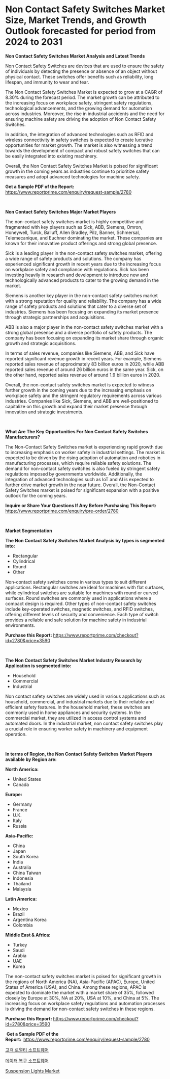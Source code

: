 <p><h1>Non Contact Safety Switches Market Size, Market Trends, and Growth Outlook forecasted for period from 2024 to 2031</h1></p><p><strong>Non Contact Safety Switches Market Analysis and Latest Trends</strong></p>
<p><p>Non Contact Safety Switches are devices that are used to ensure the safety of individuals by detecting the presence or absence of an object without physical contact. These switches offer benefits such as reliability, long lifespan, and immunity to wear and tear.</p><p>The Non Contact Safety Switches Market is expected to grow at a CAGR of 8.30% during the forecast period. The market growth can be attributed to the increasing focus on workplace safety, stringent safety regulations, technological advancements, and the growing demand for automation across industries. Moreover, the rise in industrial accidents and the need for ensuring machine safety are driving the adoption of Non Contact Safety Switches.</p><p>In addition, the integration of advanced technologies such as RFID and wireless connectivity in safety switches is expected to create lucrative opportunities for market growth. The market is also witnessing a trend towards the development of compact and robust safety switches that can be easily integrated into existing machinery.</p><p>Overall, the Non Contact Safety Switches Market is poised for significant growth in the coming years as industries continue to prioritize safety measures and adopt advanced technologies for machine safety.</p></p>
<p><strong>Get a Sample PDF of the Report:&nbsp;</strong> <a href="https://www.reportprime.com/enquiry/request-sample/2780">https://www.reportprime.com/enquiry/request-sample/2780</a></p>
<p>&nbsp;</p>
<p><strong>Non Contact Safety Switches Major Market Players</strong></p>
<p><p>The non-contact safety switches market is highly competitive and fragmented with key players such as Sick, ABB, Siemens, Omron, Honeywell, Turck, Balluff, Allen Bradley, Pilz, Banner, Schmersal, Telemecanique, and Euchner dominating the market. These companies are known for their innovative product offerings and strong global presence.</p><p>Sick is a leading player in the non-contact safety switches market, offering a wide range of safety products and solutions. The company has experienced significant growth in recent years due to the increasing focus on workplace safety and compliance with regulations. Sick has been investing heavily in research and development to introduce new and technologically advanced products to cater to the growing demand in the market.</p><p>Siemens is another key player in the non-contact safety switches market with a strong reputation for quality and reliability. The company has a wide range of safety products and solutions that cater to a diverse set of industries. Siemens has been focusing on expanding its market presence through strategic partnerships and acquisitions.</p><p>ABB is also a major player in the non-contact safety switches market with a strong global presence and a diverse portfolio of safety products. The company has been focusing on expanding its market share through organic growth and strategic acquisitions.</p><p>In terms of sales revenue, companies like Siemens, ABB, and Sick have reported significant revenue growth in recent years. For example, Siemens reported sales revenue of approximately 83 billion euros in 2020, while ABB reported sales revenue of around 26 billion euros in the same year. Sick, on the other hand, reported sales revenue of around 1.9 billion euros in 2020.</p><p>Overall, the non-contact safety switches market is expected to witness further growth in the coming years due to the increasing emphasis on workplace safety and the stringent regulatory requirements across various industries. Companies like Sick, Siemens, and ABB are well-positioned to capitalize on this growth and expand their market presence through innovation and strategic investments.</p></p>
<p>&nbsp;</p>
<p><strong>What Are The Key Opportunities For Non Contact Safety Switches Manufacturers?</strong></p>
<p><p>The Non-Contact Safety Switches market is experiencing rapid growth due to increasing emphasis on worker safety in industrial settings. The market is expected to be driven by the rising adoption of automation and robotics in manufacturing processes, which require reliable safety solutions. The demand for non-contact safety switches is also fueled by stringent safety regulations imposed by governments worldwide. Additionally, the integration of advanced technologies such as IoT and AI is expected to further drive market growth in the near future. Overall, the Non-Contact Safety Switches market is poised for significant expansion with a positive outlook for the coming years.</p></p>
<p><strong>Inquire or Share Your Questions If Any Before Purchasing This Report:</strong> <a href="https://www.reportprime.com/enquiry/pre-order/2780">https://www.reportprime.com/enquiry/pre-order/2780</a></p>
<p>&nbsp;</p>
<p><strong>Market Segmentation</strong></p>
<p><strong>The Non Contact Safety Switches Market Analysis by types is segmented into:</strong></p>
<p><ul><li>Rectangular</li><li>Cylindrical</li><li>Round</li><li>Other</li></ul></p>
<p><p>Non-contact safety switches come in various types to suit different applications. Rectangular switches are ideal for machines with flat surfaces, while cylindrical switches are suitable for machines with round or curved surfaces. Round switches are commonly used in applications where a compact design is required. Other types of non-contact safety switches include key-operated switches, magnetic switches, and RFID switches, offering different levels of security and convenience. Each type of switch provides a reliable and safe solution for machine safety in industrial environments.</p></p>
<p><strong>Purchase this Report:&nbsp;</strong><a href="https://www.reportprime.com/checkout?id=2780&price=3590">https://www.reportprime.com/checkout?id=2780&price=3590</a></p>
<p>&nbsp;</p>
<p><strong>The Non Contact Safety Switches Market Industry Research by Application is segmented into:</strong></p>
<p><ul><li>Household</li><li>Commercial</li><li>Industrial</li></ul></p>
<p><p>Non contact safety switches are widely used in various applications such as household, commercial, and industrial markets due to their reliable and efficient safety features. In the household market, these switches are commonly used in home appliances and security systems. In the commercial market, they are utilized in access control systems and automated doors. In the industrial market, non contact safety switches play a crucial role in ensuring worker safety in machinery and equipment operation.</p></p>
<p>&nbsp;</p>
<p><strong>In terms of Region, the Non Contact Safety Switches Market Players available by Region are:</strong></p>
<p>
    <p> <strong> North America: </strong>
        <ul>
            <li>United States</li>
            <li>Canada</li>
        </ul>
        </p> 
    <p> <strong> Europe: </strong>
        <ul>
            <li>Germany</li>
            <li>France</li>
            <li>U.K.</li>
            <li>Italy</li>
            <li>Russia</li>
        </ul>
        </p> 
    <p> <strong> Asia-Pacific: </strong>
        <ul>
            <li>China</li>
            <li>Japan</li>
            <li>South Korea</li>
            <li>India</li>
            <li>Australia</li>
            <li>China Taiwan</li>
            <li>Indonesia</li>
            <li>Thailand</li>
            <li>Malaysia</li>
        </ul>
        </p> 
    <p> <strong> Latin America: </strong>
        <ul>
            <li>Mexico</li>
            <li>Brazil</li>
            <li>Argentina Korea</li>
            <li>Colombia</li>
        </ul>
        </p> 
    <p> <strong> Middle East & Africa: </strong>
        <ul>
            <li>Turkey</li>
            <li>Saudi</li>
            <li>Arabia</li>
            <li>UAE</li>
            <li>Korea</li>
        </ul>
    </p>
    </p>
<p><p>The non-contact safety switches market is poised for significant growth in the regions of North America (NA), Asia-Pacific (APAC), Europe, United States of America (USA), and China. Among these regions, APAC is expected to dominate the market with a market share of 35%, followed closely by Europe at 30%, NA at 20%, USA at 10%, and China at 5%. The increasing focus on workplace safety regulations and automation processes is driving the demand for non-contact safety switches in these regions.</p></p>
<p><strong>Purchase this Report: </strong><a href="https://www.reportprime.com/checkout?id=2780&price=3590">https://www.reportprime.com/checkout?id=2780&price=3590</a></p>
<p>&nbsp;<strong>Get a Sample PDF of the Report:&nbsp;&nbsp;</strong><a href="https://www.reportprime.com/enquiry/request-sample/2780">https://www.reportprime.com/enquiry/request-sample/2780</a></p>
<p><strong></strong></p>
<p><p><a href="https://github.com/TimmyMann6767/Market-Research-Report-List-1/blob/main/367725211505.md">고객 로열티 소프트웨어</a></p><p><a href="https://github.com/JeromeRtyau89966/Market-Research-Report-List-1/blob/main/278070711506.md">데이터 복구 소프트웨어</a></p><p><a href="https://github.com/Airanohannonzb68e5pb53oc1/Market-Research-Report-List-1/blob/main/suspension-lights-market.md">Suspension Lights Market</a></p></p>